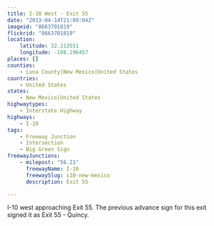 ```yaml
---
title: I-10 West - Exit 55
date: "2013-04-14T21:09:04Z"
imageid: "8663701819"
flickrid: "8663701819"
location:
    latitude: 32.213551
    longitude: -108.196457
places: []
counties:
    - Luna County|New Mexico|United States
countries:
    - United States
states:
    - New Mexico|United States
highwaytypes:
    - Interstate Highway
highways:
    - I-10
tags:
    - Freeway Junction
    - Intersection
    - Big Green Sign
freewayJunctions:
    - milepost: "56.21"
      freewayName: I-10
      freewaySlug: i10-new-mexico
      description: Exit 55

---
```

I-10 west approaching Exit 55.  The previous advance sign for this exit signed it as Exit 55 - Quincy.